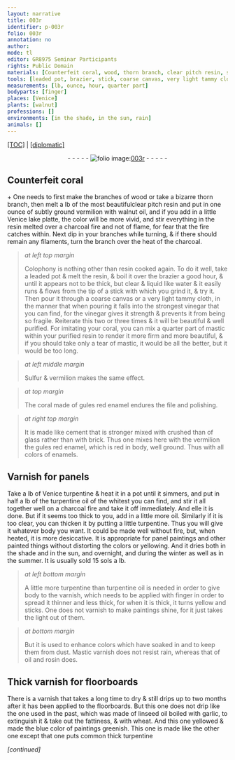 ```yaml
---
layout: narrative
title: 003r
identifier: p-003r
folio: 003r
annotation: no
author:
mode: tl
editor: GR8975 Seminar Participants
rights: Public Domain
materials: [Counterfeit coral, wood, thorn branch, clear pitch resin, subtly ground vermilion, walnut oil, Venice lake platte, resin, charcoal, Colophony, leaded, water, coarse canvas, very light tammy cloth, vinegar, coral, mastic, purified resin, Sulfur, vermilion, gules red enamel, cement, crushed than of glass, brick, enamels, Varnish, Venice turpentine, turpentine oil, oil, turpentine, varnish, Mastic varnish, rosin, Thick varnish, linseed oil, garlic, wheat, common thick turpentine]
tools: [leaded pot, brazier, stick, coarse canvas, very light tammy cloth, file, pot, finger]
measurements: [lb, ounce, hour, quarter part]
bodyparts: [finger]
places: [Venice]
plants: [walnut]
professions: []
environments: [in the shade, in the sun, rain]
animals: []
---
```


 <p><a href="{{ site.baseurl }}/translation/">[TOC]</a> | <a href="{{ site.baseurl }}/texts/p-003r_tc/" target="_blank">[diplomatic]</a></p><div class="folio" align="center">- - - - - <a href="http://gallica.bnf.fr/ark:/12148/btv1b10500001g/f11.image" target="_blank"><img src="https://cu-mkp.github.io/2017-workshop-edition/assets/photo-icon.png" alt="folio image: " style="display:inline-block; margin-bottom:-3px;"/>003r</a> - - - - - </div>  
  

## <span class="m">Counterfeit coral</span>

 \+ 
One needs to first make the branches of <span class="m">wood</span> or take a bizarre <span class="m">thorn branch</span>, then melt a <span class="ms">lb</span> of the most beautiful<span class="m">clear pitch resin</span> and put in one <span class="ms">ounce</span> of <span class="m">subtly ground vermilion</span> with <span class="m"><span class="pa">walnut</span> oil</span>, and if you add in a little <span class="m"><span class="pl">Venice</span> lake platte</span>, the color will be more vivid, and stir everything in the <span class="m">resin</span> melted over a <span class="m">charcoal</span> fire and not of flame, for fear that the fire catches within. Next dip in your branches while turning, & if there should remain any filaments, turn the branch over the heat of the <span class="m">charcoal</span>.
 
> *at left top margin*
> 
> 
>   <span class="m">Colophony</span> is nothing other than <span class="m">resin</span> cooked again. To do it well, take a <span class="tl"><span class="m">leaded</span> pot</span> & melt the <span class="m">resin</span>, & boil it over the <span class="tl">brazier</span> a good <span class="ms"><span class="tmp">hour</span></span>, & until it appears not to be thick, but clear & liquid like <span class="m">water</span> & it easily runs & flows from the tip of a <span class="tl">stick</span> with which you grind it, & try it. Then pour it through a <span class="tl"><span class="m">coarse canvas</span></span> or a <span class="tl"><span class="m">very light tammy cloth</span></span>, in the manner that when pouring it falls into the strongest <span class="m">vinegar</span> that you can find, for the <span class="m">vinegar</span> gives it strength & prevents it from being so fragile. Reiterate this two or three times & it will be beautiful & well purified. For imitating your <span class="m">coral</span>, you can mix a <span class="ms">quarter part</span> of <span class="m">mastic</span> within your <span class="m">purified resin</span> to render it more firm and more beautiful, & if you should take only a tear of <span class="m">mastic</span>, it would be all the better, but it would be too long. 
 
> *at left middle margin*
> 
> 
>   <span class="m">Sulfur</span> & <span class="m">vermilion</span> makes the same effect.
 
> *at top margin*
> 
> 
>   The <span class="m">coral</span> made of <span class="m">gules red enamel</span> endures the <span class="tl">file</span> and polishing.
 
> *at right top margin*
> 
> 
>   It is made like <span class="m">cement</span> that is stronger mixed with <span class="m">crushed <span class="del">than of</span> glass</span> rather than with <span class="m">brick</span>. Thus one mixes here with the <span class="m">vermilion</span> the <span class="m">gules red enamel</span>, which is red in body, well ground. Thus with all colors of <span class="m">enamels</span>.
 
 
  

## <span class="m">Varnish</span> for panels

 
Take a <span class="ms">lb</span> of <span class="m"><span class="pl">Venice</span> turpentine</span> & heat it in a <span class="tl">pot</span> until it simmers, and put in half a <span class="ms">lb</span> of the <span class="m">turpentine oil</span> of the whitest you can find, and stir it all together well on a <span class="m">charcoal</span> fire and take it off immediately. And <span class="del">elle</span> it is done. But if it seems too thick to you, add in a little more <span class="m">oil</span>. Similarly if it is too clear, you can thicken it by putting a little <span class="m">turpentine</span>. Thus you will give it whatever body you want. It could be made well without fire, but, when heated, it is more desiccative. It is appropriate for panel paintings and other painted things without distorting the colors or yellowing. And it dries both <span class="env">in the shade</span> and <span class="env">in the sun</span>, and <span class="tmp">overnight</span>, and <span class="tmp">during the winter</span> as well as <span class="tmp">in the summer</span>. It is usually sold 15 <span class="cn">sols</span> a <span class="ms">lb</span>.
 
> *at left bottom margin*
> 
> 
>   A little more <span class="m">turpentine</span> than <span class="m">turpentine oil</span> is needed in order to give body to the <span class="m">varnish</span>, which needs to be applied with <span class="tl"><span class="bp">finger</span></span> in order to spread it thinner and less thick, for when it is thick, it turns yellow and sticks. One does not <span class="m">varnish</span> to make paintings shine, for it just takes the light out of them.
 
> *at bottom margin*
> 
> 
>   But it is used to enhance colors which have soaked in and to keep them from dust. <span class="m">Mastic varnish</span> does not resist <span class="env">rain</span>, whereas that of <span class="m">oil</span> and <span class="m">rosin</span> does.
 
 
  

## <span class="m">Thick varnish</span> for floorboards

 
There is a <span class="m">varnish</span> that takes a long time to dry & still drips up to two <span class="tmp">months</span> after it has been applied to the floorboards. But this one does not drip like the one used <span class="tmp">in the past</span>, which was made of <span class="m">linseed oil</span> boiled with <span class="m">garlic</span>, to extinguish it & take out the fattiness, & with <span class="m">wheat</span>. And this one yellowed & made the blue color of paintings greenish. This one is made like the other one except that one puts <span class="m">common thick turpentine</span>
 
*[continued]*
 
 